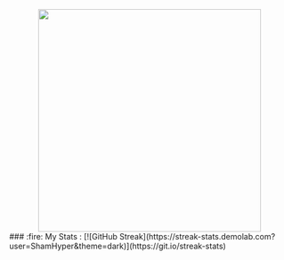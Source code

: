 <div id="header" align="center">
  <img src="https://media.giphy.com/media/v1.Y2lkPTc5MGI3NjExMTQ2MzkwYWNhN2I3Y2VlNzBhZGVmN2Y1ODE2ZDExODcwNDA4ZWM4ZSZjdD1n/MJr9PmRttvJceb9GsG/giphy.gif" width="400"/>
</div>
### :fire: My Stats : 
[![GitHub Streak](https://streak-stats.demolab.com?user=ShamHyper&theme=dark)](https://git.io/streak-stats)
